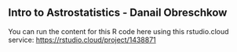 ## Intro to Astrostatistics - Danail Obreschkow
You can run the content for this R code here using this rstudio.cloud service:
https://rstudio.cloud/project/1438871
